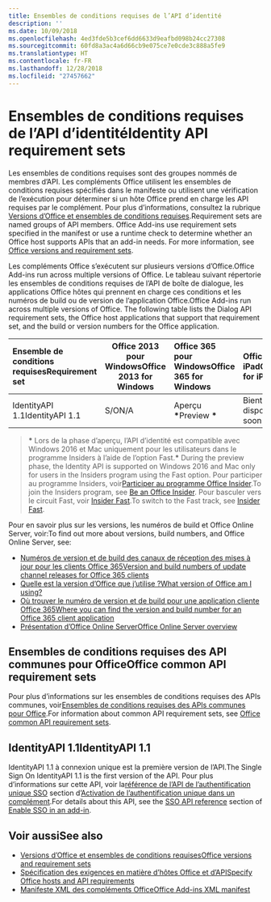 ```yaml
---
title: Ensembles de conditions requises de l’API d’identité
description: ''
ms.date: 10/09/2018
ms.openlocfilehash: 4ed3fde5b3cef6dd6633d9eafbd098b24cc27308
ms.sourcegitcommit: 60fd8a3ac4a6d66cb9e075ce7e0cde3c888a5fe9
ms.translationtype: HT
ms.contentlocale: fr-FR
ms.lasthandoff: 12/28/2018
ms.locfileid: "27457662"
---
```

# <a name="identity-api-requirement-sets"></a><span data-ttu-id="91b11-102">Ensembles de conditions requises de l’API d’identité</span><span class="sxs-lookup"><span data-stu-id="91b11-102">Identity API requirement sets</span></span>

<span data-ttu-id="91b11-p101">Les ensembles de conditions requises sont des groupes nommés de membres d’API. Les compléments Office utilisent les ensembles de conditions requises spécifiés dans le manifeste ou utilisent une vérification de l’exécution pour déterminer si un hôte Office prend en charge les API requises par le complément. Pour plus d’informations, consultez la rubrique [Versions d’Office et ensembles de conditions requises](https://docs.microsoft.com/office/dev/add-ins/develop/office-versions-and-requirement-sets).</span><span class="sxs-lookup"><span data-stu-id="91b11-p101">Requirement sets are named groups of API members. Office Add-ins use requirement sets specified in the manifest or use a runtime check to determine whether an Office host supports APIs that an add-in needs. For more information, see [Office versions and requirement sets](https://docs.microsoft.com/office/dev/add-ins/develop/office-versions-and-requirement-sets).</span></span>

<span data-ttu-id="91b11-106">Les compléments Office s’exécutent sur plusieurs versions d’Office.</span><span class="sxs-lookup"><span data-stu-id="91b11-106">Office Add-ins run across multiple versions of Office.</span></span> <span data-ttu-id="91b11-107">Le tableau suivant répertorie les ensembles de conditions requises de l’API de boîte de dialogue, les applications Office hôtes qui prennent en charge ces conditions et les numéros de build ou de version de l’application Office.</span><span class="sxs-lookup"><span data-stu-id="91b11-107">Office Add-ins run across multiple versions of Office. The following table lists the Dialog API requirement sets, the Office host applications that support that requirement set, and the build or version numbers for the Office application.</span></span>

|  <span data-ttu-id="91b11-108">Ensemble de conditions requises</span><span class="sxs-lookup"><span data-stu-id="91b11-108">Requirement set</span></span>  | <span data-ttu-id="91b11-109">Office 2013 pour Windows</span><span class="sxs-lookup"><span data-stu-id="91b11-109">Office 2013 for Windows</span></span> | <span data-ttu-id="91b11-110">Office 365 pour Windows</span><span class="sxs-lookup"><span data-stu-id="91b11-110">Office 365 for Windows</span></span>   |  <span data-ttu-id="91b11-111">Office 365 pour iPad</span><span class="sxs-lookup"><span data-stu-id="91b11-111">Office 365 for iPad</span></span>  |  <span data-ttu-id="91b11-112">Office 365 pour Mac</span><span class="sxs-lookup"><span data-stu-id="91b11-112">Office 365 for Mac</span></span>  | <span data-ttu-id="91b11-113">Office Online</span><span class="sxs-lookup"><span data-stu-id="91b11-113">Office Online</span></span>  | <span data-ttu-id="91b11-114">SharePoint Online</span><span class="sxs-lookup"><span data-stu-id="91b11-114">SharePoint Online</span></span> | <span data-ttu-id="91b11-115">OneDrive.com</span><span class="sxs-lookup"><span data-stu-id="91b11-115">OneDrive.com</span></span> |<span data-ttu-id="91b11-116">Outlook.com et Exchange Online</span><span class="sxs-lookup"><span data-stu-id="91b11-116">Outlook.com & Exchange Online</span></span>|
|:-----|-----|:-----|:-----|:-----|:-----|:-----|:-----|:-----|
| <span data-ttu-id="91b11-117">IdentityAPI 1.1</span><span class="sxs-lookup"><span data-stu-id="91b11-117">IdentityAPI 1.1</span></span>  | <span data-ttu-id="91b11-118">S/O</span><span class="sxs-lookup"><span data-stu-id="91b11-118">N/A</span></span> | <span data-ttu-id="91b11-119">Aperçu **&#42;**</span><span class="sxs-lookup"><span data-stu-id="91b11-119">Preview **&#42;**</span></span> | <span data-ttu-id="91b11-120">Bientôt disponible</span><span class="sxs-lookup"><span data-stu-id="91b11-120">Coming soon</span></span> | <span data-ttu-id="91b11-121">Aperçu **&#42;**</span><span class="sxs-lookup"><span data-stu-id="91b11-121">Preview **&#42;**</span></span>| <span data-ttu-id="91b11-122">Aperçu</span><span class="sxs-lookup"><span data-stu-id="91b11-122">Preview</span></span> | <span data-ttu-id="91b11-123">Aperçu</span><span class="sxs-lookup"><span data-stu-id="91b11-123">Preview</span></span>| <span data-ttu-id="91b11-124">Bientôt disponible</span><span class="sxs-lookup"><span data-stu-id="91b11-124">Coming soon</span></span> | <span data-ttu-id="91b11-125">Bientôt disponible</span><span class="sxs-lookup"><span data-stu-id="91b11-125">Coming soon</span></span> |

> <span data-ttu-id="91b11-126">**&#42;** Lors de la phase d’aperçu, l’API d’identité est compatible avec Windows 2016 et Mac uniquement pour les utilisateurs dans le programme Insiders à l’aide de l’option Fast.</span><span class="sxs-lookup"><span data-stu-id="91b11-126">**&#42;** During the preview phase, the Identity API is supported on Windows 2016 and Mac only for users in the Insiders program using the Fast option.</span></span> <span data-ttu-id="91b11-127">Pour participer au programme Insiders, voir[Participer au programme Office Insider](https://products.office.com/office-insider?tab=tab-1).</span><span class="sxs-lookup"><span data-stu-id="91b11-127">To join the Insiders program, see [Be an Office Insider](https://products.office.com/office-insider?tab=tab-1).</span></span> <span data-ttu-id="91b11-128">Pour basculer vers le circuit Fast, voir [Insider Fast](https://answers.microsoft.com/fr-FR/msoffice/forum/msoffice_officeinsider-mso_win10-msoinsider_reg/its-here-office-insider-fast-for-office-2016-on/dbe8e7bb-9523-44a4-948b-9436fedfd961).</span><span class="sxs-lookup"><span data-stu-id="91b11-128">To switch to the Fast track, see [Insider Fast](https://answers.microsoft.com/fr-FR/msoffice/forum/msoffice_officeinsider-mso_win10-msoinsider_reg/its-here-office-insider-fast-for-office-2016-on/dbe8e7bb-9523-44a4-948b-9436fedfd961).</span></span>

<span data-ttu-id="91b11-129">Pour en savoir plus sur les versions, les numéros de build et Office Online Server, voir:</span><span class="sxs-lookup"><span data-stu-id="91b11-129">To find out more about versions, build numbers, and Office Online Server, see:</span></span>

- [<span data-ttu-id="91b11-130">Numéros de version et de build des canaux de réception des mises à jour pour les clients Office 365</span><span class="sxs-lookup"><span data-stu-id="91b11-130">Version and build numbers of update channel releases for Office 365 clients</span></span>](https://support.office.com/article/version-and-build-numbers-of-update-channel-releases-ae942449-1fca-4484-898b-a933ea23def7)
- [<span data-ttu-id="91b11-131">Quelle est la version d’Office que j’utilise ?</span><span class="sxs-lookup"><span data-stu-id="91b11-131">What version of Office am I using?</span></span>](https://support.office.com/article/What-version-of-Office-am-I-using-932788b8-a3ce-44bf-bb09-e334518b8b19)
- [<span data-ttu-id="91b11-132">Où trouver le numéro de version et de build pour une application cliente Office 365</span><span class="sxs-lookup"><span data-stu-id="91b11-132">Where you can find the version and build number for an Office 365 client application</span></span>](https://support.office.com/article/version-and-build-numbers-of-update-channel-releases-ae942449-1fca-4484-898b-a933ea23def7)
- [<span data-ttu-id="91b11-133">Présentation d’Office Online Server</span><span class="sxs-lookup"><span data-stu-id="91b11-133">Office Online Server overview</span></span>](https://docs.microsoft.com/officeonlineserver/office-online-server-overview)

## <a name="office-common-api-requirement-sets"></a><span data-ttu-id="91b11-134">Ensembles de conditions requises des API communes pour Office</span><span class="sxs-lookup"><span data-stu-id="91b11-134">Office common API requirement sets</span></span>

<span data-ttu-id="91b11-135">Pour plus d’informations sur les ensembles de conditions requises des APIs communes, voir[Ensembles de conditions requises des APIs communes pour Office](office-add-in-requirement-sets.md).</span><span class="sxs-lookup"><span data-stu-id="91b11-135">For information about common API requirement sets, see [Office common API requirement sets](office-add-in-requirement-sets.md).</span></span>

## <a name="identityapi-11"></a><span data-ttu-id="91b11-136">IdentityAPI 1.1</span><span class="sxs-lookup"><span data-stu-id="91b11-136">IdentityAPI 1.1</span></span> 

<span data-ttu-id="91b11-137">IdentityAPI 1.1 à connexion unique est la première version de l’API.</span><span class="sxs-lookup"><span data-stu-id="91b11-137">The Single Sign On IdentityAPI 1.1 is the first version of the API.</span></span> <span data-ttu-id="91b11-138">Pour plus d’informations sur cette API, voir la[référence de l’API de l’authentification unique SSO](https://docs.microsoft.com/office/dev/add-ins/develop/sso-in-office-add-ins#sso-api-reference) section d’[Activation de l’authentification unique dans un complément](https://docs.microsoft.com/office/dev/add-ins/develop/sso-in-office-add-ins).</span><span class="sxs-lookup"><span data-stu-id="91b11-138">For details about this API, see the [SSO API reference](https://docs.microsoft.com/office/dev/add-ins/develop/sso-in-office-add-ins#sso-api-reference) section of [Enable SSO in an add-in](https://docs.microsoft.com/office/dev/add-ins/develop/sso-in-office-add-ins).</span></span>

## <a name="see-also"></a><span data-ttu-id="91b11-139">Voir aussi</span><span class="sxs-lookup"><span data-stu-id="91b11-139">See also</span></span>

- [<span data-ttu-id="91b11-140">Versions d’Office et ensembles de conditions requises</span><span class="sxs-lookup"><span data-stu-id="91b11-140">Office versions and requirement sets</span></span>](https://docs.microsoft.com/office/dev/add-ins/develop/office-versions-and-requirement-sets)
- [<span data-ttu-id="91b11-141">Spécification des exigences en matière d’hôtes Office et d’API</span><span class="sxs-lookup"><span data-stu-id="91b11-141">Specify Office hosts and API requirements</span></span>](https://docs.microsoft.com/office/dev/add-ins/develop/specify-office-hosts-and-api-requirements)
- [<span data-ttu-id="91b11-142">Manifeste XML des compléments Office</span><span class="sxs-lookup"><span data-stu-id="91b11-142">Office Add-ins XML manifest</span></span>](https://docs.microsoft.com/office/dev/add-ins/develop/add-in-manifests)
